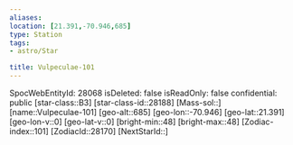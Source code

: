 ```yaml
---
aliases: 
location: [21.391,-70.946,685]
type: Station
tags:
- astro/Star

title: Vulpeculae-101
---
```

SpocWebEntityId: 28068
isDeleted: false
isReadOnly: false
confidential: public
[star-class::B3]
[star-class-id::28188]
[Mass-sol::]
[name::Vulpeculae-101]
[geo-alt::685]
[geo-lon::-70.946]
[geo-lat::21.391]
[geo-lon-v::0]
[geo-lat-v::0]
[bright-min::48]
[bright-max::48]
[Zodiac-index::101]
[ZodiacId::28170]
[NextStarId::]



